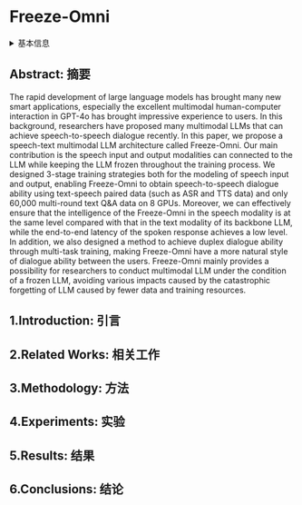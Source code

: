 # Freeze-Omni

<details>
<summary>基本信息</summary>

- 标题: "Freeze-Omni: A Smart and Low Latency Speech-to-speech Dialogue Model with Frozen LLM"
- 作者:
  - 01 Xiong Wang,
  - 02 Yangze Li,
  - 03 Chaoyou Fu,
  - 04 Lei Xie,
  - 05 Ke Li,
  - 06 Xing Sun,
  - 07 Long Ma
- 链接:
  - [ArXiv](https://arxiv.org/abs/2411.00774)
  - [Publication]()
  - [Github](https://github.com/VITA-MLLM/Freeze-Omni)
  - [Demo](https://freeze-omni.github.io)
- 文件:
  - [ArXiv](_PDF/2411.00774v1__Freeze-Omni__A_Smart_and_Low_Latency_Speech-to-Speech_Dialogue_Model_with_Frozen_LLM.pdf)
  - [Publication] #TODO

</details>

## Abstract: 摘要

The rapid development of large language models has brought many new smart applications, especially the excellent multimodal human-computer interaction in GPT-4o has brought impressive experience to users.
In this background, researchers have proposed many multimodal LLMs that can achieve speech-to-speech dialogue recently.
In this paper, we propose a speech-text multimodal LLM architecture called Freeze-Omni.
Our main contribution is the speech input and output modalities can connected to the LLM while keeping the LLM frozen throughout the training process.
We designed 3-stage training strategies both for the modeling of speech input and output, enabling Freeze-Omni to obtain speech-to-speech dialogue ability using text-speech paired data (such as ASR and TTS data) and only 60,000 multi-round text Q&A data on 8 GPUs.
Moreover, we can effectively ensure that the intelligence of the Freeze-Omni in the speech modality is at the same level compared with that in the text modality of its backbone LLM, while the end-to-end latency of the spoken response achieves a low level.
In addition, we also designed a method to achieve duplex dialogue ability through multi-task training, making Freeze-Omni have a more natural style of dialogue ability between the users.
Freeze-Omni mainly provides a possibility for researchers to conduct multimodal LLM under the condition of a frozen LLM, avoiding various impacts caused by the catastrophic forgetting of LLM caused by fewer data and training resources.

## 1.Introduction: 引言

## 2.Related Works: 相关工作

## 3.Methodology: 方法

## 4.Experiments: 实验

## 5.Results: 结果

## 6.Conclusions: 结论